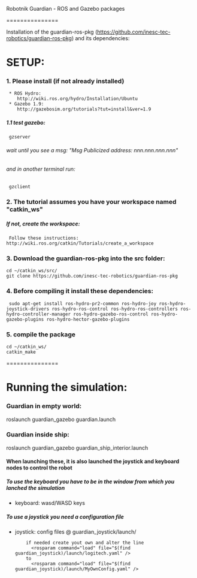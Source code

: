Robotnik Guardian - ROS and Gazebo packages

===============

Installation of the guardian-ros-pkg (https://github.com/inesc-tec-robotics/guardian-ros-pkg) and its dependencies:

# SETUP: 

### 1. Please install (if not already installed) 
     * ROS Hydro: 
        http://wiki.ros.org/hydro/Installation/Ubuntu
     * Gazebo 1.9: 
        http://gazebosim.org/tutorials?tut=install&ver=1.9
##### 1.1 test gazebo:
     gzserver
###### wait until you see a msg: "Msg Publicized address: nnn.nnn.nnn.nnn"
###### and in another terminal run:
     gzclient


### 2. The tutorial assumes you have your workspace named "catkin_ws"
##### If not, create the workspace:
     Follow these instructions:  http://wiki.ros.org/catkin/Tutorials/create_a_workspace

### 3. Download the guardian-ros-pkg into the src folder:
    cd ~/catkin_ws/src/
    git clone https://github.com/inesc-tec-robotics/guardian-ros-pkg


### 4. Before compiling it install these dependencies:
     sudo apt-get install ros-hydro-pr2-common ros-hydro-joy ros-hydro-joystick-drivers ros-hydro-ros-control ros-hydro-ros-controllers ros-hydro-controller-manager ros-hydro-gazebo-ros-control ros-hydro-gazebo-plugins ros-hydro-hector-gazebo-plugins

### 5. compile the package
    cd ~/catkin_ws/     
    catkin_make


===============

# Running the simulation:


### Guardian in empty world:
roslaunch guardian_gazebo guardian.launch

### Guardian inside ship:
roslaunch guardian_gazebo guardian_ship_interior.launch

#### When launching these, it is also launched the joystick and keyboard nodes to control the robot
##### To use the keyboard you have to be in the window from which you lanched the simulation

* keyboard: wasd/WASD keys

##### To use a joystick you need a configuration file
* joystick: config files @ guardian_joystick/launch/

          if needed create yout own and alter the line 
            <rosparam command="load" file="$(find guardian_joystick)/launch/logitech.yaml" />
          to
            <rosparam command="load" file="$(find guardian_joystick)/launch/MyOwnConfig.yaml" />
